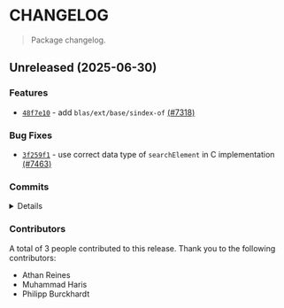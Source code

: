 # CHANGELOG

> Package changelog.

<section class="release" id="unreleased">

## Unreleased (2025-06-30)

<section class="features">

### Features

-   [`48f7e10`](https://github.com/stdlib-js/stdlib/commit/48f7e1053c1096c4dd8b50a176c6008b216a35d2) - add `blas/ext/base/sindex-of` [(#7318)](https://github.com/stdlib-js/stdlib/pull/7318)

</section>

<!-- /.features -->

<section class="bug-fixes">

### Bug Fixes

-   [`3f259f1`](https://github.com/stdlib-js/stdlib/commit/3f259f14f7cab0ea9cc1841df478f49120857040) - use correct data type of `searchElement` in C implementation [(#7463)](https://github.com/stdlib-js/stdlib/pull/7463)

</section>

<!-- /.bug-fixes -->

<section class="commits">

### Commits

<details>

-   [`80d95e6`](https://github.com/stdlib-js/stdlib/commit/80d95e66ee80a2e03c81f11844e0d54bd79029fc) - **test:** pass in missing opts for native tests _(by Philipp Burckhardt)_
-   [`e762ecf`](https://github.com/stdlib-js/stdlib/commit/e762ecf510ff53385304a1e062d23eb9fda90d01) - **docs:** fix signatures _(by Athan Reines)_
-   [`3f259f1`](https://github.com/stdlib-js/stdlib/commit/3f259f14f7cab0ea9cc1841df478f49120857040) - **fix:** use correct data type of `searchElement` in C implementation [(#7463)](https://github.com/stdlib-js/stdlib/pull/7463) _(by Muhammad Haris)_
-   [`48f7e10`](https://github.com/stdlib-js/stdlib/commit/48f7e1053c1096c4dd8b50a176c6008b216a35d2) - **feat:** add `blas/ext/base/sindex-of` [(#7318)](https://github.com/stdlib-js/stdlib/pull/7318) _(by Muhammad Haris, Athan Reines)_

</details>

</section>

<!-- /.commits -->

<section class="contributors">

### Contributors

A total of 3 people contributed to this release. Thank you to the following contributors:

-   Athan Reines
-   Muhammad Haris
-   Philipp Burckhardt

</section>

<!-- /.contributors -->

</section>

<!-- /.release -->


